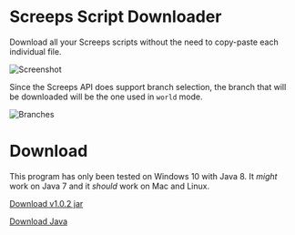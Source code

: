 # Screeps Script Downloader
Download all your Screeps scripts without the need to copy-paste each individual file.

![Screenshot](http://i.imgur.com/ISZYnK4.png)

Since the Screeps API does support branch selection, the branch that will be downloaded will be the one used in `world` mode.

![Branches](http://i.imgur.com/YTJirMC.png)

# Download
This program has only been tested on Windows 10 with Java 8. It _might_ work on Java 7 and it _should_ work on Mac and Linux.

[Download v1.0.2 jar](https://github.com/Frederikam/Screeps-Script-Downloader/releases/tag/1.0.2)

[Download Java](https://www.java.com/en/)
